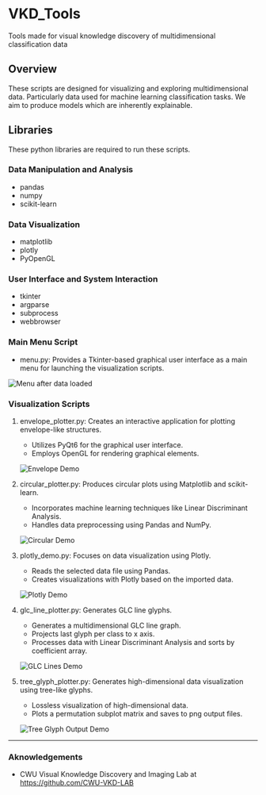 # VKD_Tools

Tools made for visual knowledge discovery of multidimensional classification data

## Overview

These scripts are designed for visualizing and exploring multidimensional data. Particularly data used for machine learning classification tasks. We aim to produce models which are inherently explainable.

## Libraries

These python libraries are required to run these scripts.

### Data Manipulation and Analysis

- pandas
- numpy
- scikit-learn

### Data Visualization

- matplotlib
- plotly
- PyOpenGL

### User Interface and System Interaction

- tkinter
- argparse
- subprocess
- webbrowser

### Main Menu Script

- menu.py: Provides a Tkinter-based graphical user interface as a main menu for launching the visualization scripts.

![Menu after data loaded](screenshots/menu.png)

### Visualization Scripts

1. envelope_plotter.py: Creates an interactive application for plotting envelope-like structures.
    - Utilizes PyQt6 for the graphical user interface.
    - Employs OpenGL for rendering graphical elements.  

    ![Envelope Demo](screenshots/envelope1.png)

2. circular_plotter.py: Produces circular plots using Matplotlib and scikit-learn.
    - Incorporates machine learning techniques like Linear Discriminant Analysis.
    - Handles data preprocessing using Pandas and NumPy.  

    ![Circular Demo](screenshots/circular1.png)

3. plotly_demo.py: Focuses on data visualization using Plotly.
    - Reads the selected data file using Pandas.
    - Creates visualizations with Plotly based on the imported data.  

    ![Plotly Demo](screenshots/plotly1.png)

4. glc_line_plotter.py: Generates GLC line glyphs.
    - Generates a multidimensional GLC line graph.
    - Projects last glyph per class to x axis.
    - Processes data with Linear Discriminant Analysis and sorts by coefficient array.

    ![GLC Lines Demo](screenshots/glc_lines.png)

5. tree_glyph_plotter.py: Generates high-dimensional data visualization using tree-like glyphs.
    - Lossless visualization of high-dimensional data.
    - Plots a permutation subplot matrix and saves to png output files.

    ![Tree Glyph Output Demo](screenshots/wheat_seeds_combinatorial_trees_1.png)

---

### Aknowledgements

- CWU Visual Knowledge Discovery and Imaging Lab at <https://github.com/CWU-VKD-LAB>
